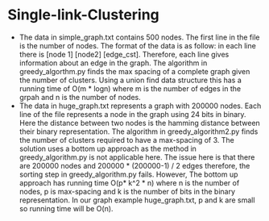 # Single-link-Clustering

* The data in simple_graph.txt contains 500 nodes. The first line in the file is the number
of nodes. The format of the data is as follow: in each line there is [node 1] [node2] [edge_cst]. Therefore,
each line gives information about an edge in the graph. The algorithm in greedy_algorthm.py finds the max spacing of a complete graph given the number of clusters. Using a union find data structure this has a running time of O(m * logn) where
m is the number of edges in the grpah and n is the number of nodes.
* The data in huge_graph.txt represents a graph with 200000 nodes. Each line of the file represents a node in the
graph using 24 bits in binary. Here the distance between two nodes is the hamming distance between their binary representation. The algorithm in greedy_algorithm2.py finds the number of clusters required to have a max-spacing of 3.
The solution uses a bottom up approach as the method in greedy_algorithm.py is not applicable here. The issue here is that
there are 200000 nodes and 200000 * (200000-1) / 2 edges therefore, the sorting step in greedy_algorithm.py fails. However,
The bottom up approach has running time O(p* k^2 * n) where n is the number of nodes, p is max-spacing and k is the number of
bits in the binary representation. In our graph example huge_graph.txt, p and k are small so running time will be O(n).
